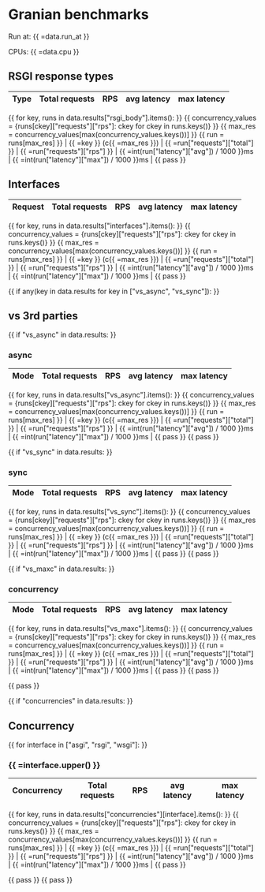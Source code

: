 # Granian benchmarks

Run at: {{ =data.run_at }}

CPUs: {{ =data.cpu }}

## RSGI response types

| Type | Total requests | RPS | avg latency | max latency |
| --- | --- | --- | --- | --- |
{{ for key, runs in data.results["rsgi_body"].items(): }}
{{ concurrency_values = {runs[ckey]["requests"]["rps"]: ckey for ckey in runs.keys()} }}
{{ max_res = concurrency_values[max(concurrency_values.keys())] }}
{{ run = runs[max_res] }}
| {{ =key }} (c{{ =max_res }}) | {{ =run["requests"]["total"] }} | {{ =run["requests"]["rps"] }} | {{ =int(run["latency"]["avg"]) / 1000 }}ms | {{ =int(run["latency"]["max"]) / 1000 }}ms |
{{ pass }}

## Interfaces

| Request | Total requests | RPS | avg latency | max latency |
| --- | --- | --- | --- | --- |
{{ for key, runs in data.results["interfaces"].items(): }}
{{ concurrency_values = {runs[ckey]["requests"]["rps"]: ckey for ckey in runs.keys()} }}
{{ max_res = concurrency_values[max(concurrency_values.keys())] }}
{{ run = runs[max_res] }}
| {{ =key }} (c{{ =max_res }}) | {{ =run["requests"]["total"] }} | {{ =run["requests"]["rps"] }} | {{ =int(run["latency"]["avg"]) / 1000 }}ms | {{ =int(run["latency"]["max"]) / 1000 }}ms |
{{ pass }}

{{ if any(key in data.results for key in ["vs_async", "vs_sync"]): }}
## vs 3rd parties

{{ if "vs_async" in data.results: }}
### async

| Mode | Total requests | RPS | avg latency | max latency |
| --- | --- | --- | --- | --- |
{{ for key, runs in data.results["vs_async"].items(): }}
{{ concurrency_values = {runs[ckey]["requests"]["rps"]: ckey for ckey in runs.keys()} }}
{{ max_res = concurrency_values[max(concurrency_values.keys())] }}
{{ run = runs[max_res] }}
| {{ =key }} (c{{ =max_res }}) | {{ =run["requests"]["total"] }} | {{ =run["requests"]["rps"] }} | {{ =int(run["latency"]["avg"]) / 1000 }}ms | {{ =int(run["latency"]["max"]) / 1000 }}ms |
{{ pass }}
{{ pass }}

{{ if "vs_sync" in data.results: }}
### sync

| Mode | Total requests | RPS | avg latency | max latency |
| --- | --- | --- | --- | --- |
{{ for key, runs in data.results["vs_sync"].items(): }}
{{ concurrency_values = {runs[ckey]["requests"]["rps"]: ckey for ckey in runs.keys()} }}
{{ max_res = concurrency_values[max(concurrency_values.keys())] }}
{{ run = runs[max_res] }}
| {{ =key }} (c{{ =max_res }}) | {{ =run["requests"]["total"] }} | {{ =run["requests"]["rps"] }} | {{ =int(run["latency"]["avg"]) / 1000 }}ms | {{ =int(run["latency"]["max"]) / 1000 }}ms |
{{ pass }}
{{ pass }}

{{ if "vs_maxc" in data.results: }}
### concurrency

| Mode | Total requests | RPS | avg latency | max latency |
| --- | --- | --- | --- | --- |
{{ for key, runs in data.results["vs_maxc"].items(): }}
{{ concurrency_values = {runs[ckey]["requests"]["rps"]: ckey for ckey in runs.keys()} }}
{{ max_res = concurrency_values[max(concurrency_values.keys())] }}
{{ run = runs[max_res] }}
| {{ =key }} (c{{ =max_res }}) | {{ =run["requests"]["total"] }} | {{ =run["requests"]["rps"] }} | {{ =int(run["latency"]["avg"]) / 1000 }}ms | {{ =int(run["latency"]["max"]) / 1000 }}ms |
{{ pass }}
{{ pass }}

{{ pass }}

{{ if "concurrencies" in data.results: }}
## Concurrency

{{ for interface in ["asgi", "rsgi", "wsgi"]: }}
### {{ =interface.upper() }}

| Concurrency | Total requests | RPS | avg latency | max latency |
| --- | --- | --- | --- | --- |
{{ for key, runs in data.results["concurrencies"][interface].items(): }}
{{ concurrency_values = {runs[ckey]["requests"]["rps"]: ckey for ckey in runs.keys()} }}
{{ max_res = concurrency_values[max(concurrency_values.keys())] }}
{{ run = runs[max_res] }}
| {{ =key }} (c{{ =max_res }}) | {{ =run["requests"]["total"] }} | {{ =run["requests"]["rps"] }} | {{ =int(run["latency"]["avg"]) / 1000 }}ms | {{ =int(run["latency"]["max"]) / 1000 }}ms |
{{ pass }}

{{ pass }}
{{ pass }}
